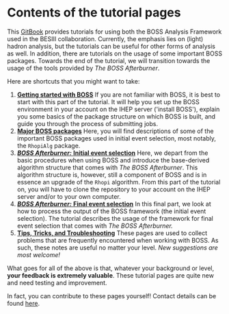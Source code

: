 # Contents of the tutorial pages

This [GitBook](https://besiii.gitbook.io/boss) provides tutorials for using both the BOSS Analysis Framework used in the BESIII collaboration. Currently, the emphasis lies on \(light\) hadron analysis, but the tutorials can be useful for other forms of analysis as well. In addition, there are tutorials on the usage of some important BOSS packages. Towards the end of the tutorial, we will transition towards the usage of the tools provided by _The BOSS Afterburner_.

Here are shortcuts that you might want to take:

1. [**Getting started with BOSS**](introduction/getting-started/) If you are not familiar with BOSS, it is best to start with this part of the tutorial. It will help you set up the BOSS environment in your account on the IHEP server \('install BOSS'\), explain you some basics of the package structure on which BOSS is built, and guide you through the process of submitting jobs.
2. [**Major BOSS packages**](packages/packages.md) Here, you will find descriptions of some of the important BOSS packages used in initial event selection, most notably, the `RhopiAlg` package.
3. [_**BOSS Afterburner:**_ **Initial event selection**]() Here, we depart from the basic procedures when using BOSS and introduce the base-derived algorithm structure that comes with _The BOSS Afterburner_. This algorithm structure is, however, still a component of BOSS and is in essence an upgrade of the `Rhopi` algorithm. From this part of the tutorial on, you will have to clone the repository to your account on the IHEP server and/or to your own computer.
4. [_**BOSS Afterburner:**_ **Final event selection**]() In this final part, we look at how to process the output of the BOSS framework \(the initial event selection\). The tutorial describes the usage of the framework for final event selection that comes with _The BOSS Afterburner._
5. [**Tips, Tricks, and Troubleshooting**](appendices/tips.md) These pages are used to collect problems that are frequently encountered when working with BOSS. As such, these notes are useful no matter your level. _New suggestions are most welcome!_

What goes for all of the above is that, whatever your background or level, **your feedback is extremely valuable**. These tutorial pages are quite new and need testing and improvement.

In fact, you can contribute to these pages yourself! Contact details can be found [here](appendices/about.md).

